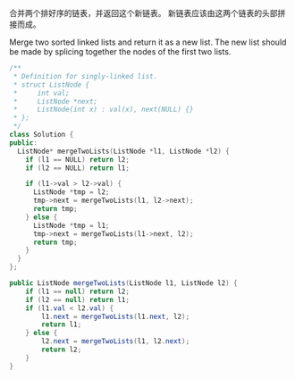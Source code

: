 合并两个排好序的链表，并返回这个新链表。
新链表应该由这两个链表的头部拼接而成。


Merge two sorted linked lists and return it as a new list. 
The new list should be made by splicing together the nodes of the first two lists.



```cpp
/**
 * Definition for singly-linked list.
 * struct ListNode {
 *     int val;
 *     ListNode *next;
 *     ListNode(int x) : val(x), next(NULL) {}
 * };
 */
class Solution {
public:
  ListNode* mergeTwoLists(ListNode *l1, ListNode *l2) {
    if (l1 == NULL) return l2;
    if (l2 == NULL) return l1;

    if (l1->val > l2->val) {
      ListNode *tmp = l2;
      tmp->next = mergeTwoLists(l1, l2->next);
      return tmp;
    } else {
      ListNode *tmp = l1;
      tmp->next = mergeTwoLists(l1->next, l2);
      return tmp;
    }
  }
};
```


```java
public ListNode mergeTwoLists(ListNode l1, ListNode l2) {
    if (l1 == null) return l2;
    if (l2 == null) return l1;
    if (l1.val < l2.val) {
        l1.next = mergeTwoLists(l1.next, l2);
        return l1;
    } else {
        l2.next = mergeTwoLists(l1, l2.next);
        return l2;
    }
}
```
